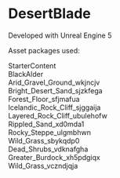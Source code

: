 # DesertBlade

Developed with Unreal Engine 5



Asset packages used:  

StarterContent  
BlackAlder  
Arid_Gravel_Ground_wkjncjv  
Bright_Desert_Sand_sjzkfega  
Forest_Floor_sfjmafua  
Icelandic_Rock_Cliff_sjggaija  
Layered_Rock_Cliff_ubulehofw  
Rippled_Sand_xd0mda1  
Rocky_Steppe_ulgmbhwn  
Wild_Grass_sbykqdp0  
Dead_Shrubs_vdknafgha  
Greater_Burdock_xh5pdgiqx  
Wild_Grass_vczndjqja  
